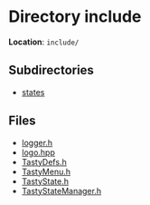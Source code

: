 <a id="dir_d44c64559bbebec7f509842c48db8b23"></a>
# Directory include

**Location**: `include/`





## Subdirectories

* [states](dir_8d451e3adc68fdcbbaffa01a2ce5a922.md#dir_8d451e3adc68fdcbbaffa01a2ce5a922)

## Files

* [logger.h](logger_8h.md#logger_8h)
* [logo.hpp](logo_8hpp.md#logo_8hpp)
* [TastyDefs.h](_tasty_defs_8h.md#_tasty_defs_8h)
* [TastyMenu.h](_tasty_menu_8h.md#_tasty_menu_8h)
* [TastyState.h](_tasty_state_8h.md#_tasty_state_8h)
* [TastyStateManager.h](_tasty_state_manager_8h.md#_tasty_state_manager_8h)

[public]: https://img.shields.io/badge/-public-brightgreen (public)
[C++]: https://img.shields.io/badge/language-C%2B%2B-blue (C++)
[static]: https://img.shields.io/badge/-static-lightgrey (static)
[private]: https://img.shields.io/badge/-private-red (private)
[Markdown]: https://img.shields.io/badge/language-Markdown-blue (Markdown)